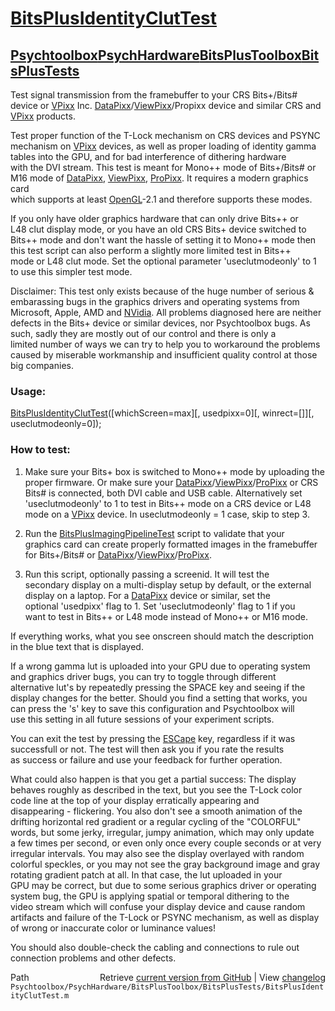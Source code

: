 # [BitsPlusIdentityClutTest](BitsPlusIdentityClutTest)
## [Psychtoolbox](Psychtoolbox)[PsychHardware](PsychHardware)[BitsPlusToolbox](BitsPlusToolbox)[BitsPlusTests](BitsPlusTests)

Test signal transmission from the framebuffer to your CRS Bits+/Bits\#  
device or [VPixx](VPixx) Inc. [DataPixx](DataPixx)/[ViewPixx](ViewPixx)/Propixx device and similar CRS and  
[VPixx](VPixx) products.  
  
Test proper function of the T-Lock mechanism on CRS devices and PSYNC  
mechanism on [VPixx](VPixx) devices, as well as proper loading of identity gamma  
tables into the GPU, and for bad interference of dithering hardware  
with the DVI stream. This test is meant for Mono++ mode of Bits+/Bits\# or  
M16 mode of [DataPixx](DataPixx), [ViewPixx](ViewPixx), [ProPixx](ProPixx). It requires a modern graphics card  
which supports at least [OpenGL](OpenGL)-2.1 and therefore supports these modes.  
  
If you only have older graphics hardware that can only drive Bits++ or  
L48 clut display mode, or you have an old CRS Bits+ device switched to  
Bits++ mode and don't want the hassle of setting it to Mono++ mode then  
this test script can also perform a slightly more limited test in Bits++  
mode or L48 clut mode. Set the optional parameter 'useclutmodeonly' to 1  
to use this simpler test mode.  
  
Disclaimer: This test only exists because of the huge number of serious &  
embarassing bugs in the graphics drivers and operating systems from  
Microsoft, Apple, AMD and [NVidia](NVidia). All problems diagnosed here are neither  
defects in the Bits+ device or similar devices, nor Psychtoolbox bugs. As  
such, sadly they are mostly out of our control and there is only a  
limited number of ways we can try to help you to workaround the problems  
caused by miserable workmanship and insufficient quality control at those  
big companies.  
  
### Usage:  
  
[BitsPlusIdentityClutTest](BitsPlusIdentityClutTest)([whichScreen=max][, usedpixx=0][, winrect=[]][, useclutmodeonly=0]);  
  
### How to test:  
  
1. Make sure your Bits+ box is switched to Mono++ mode by uploading the  
   proper firmware. Or make sure your [DataPixx](DataPixx)/[ViewPixx](ViewPixx)/[ProPixx](ProPixx) or CRS  
   Bits\# is connected, both DVI cable and USB cable. Alternatively set  
   'useclutmodeonly' to 1 to test in Bits++ mode on a CRS device or L48  
   mode on a [VPixx](VPixx) device. In useclutmodeonly = 1 case, skip to step 3.  
  
2. Run the [BitsPlusImagingPipelineTest](BitsPlusImagingPipelineTest) script to validate that your  
   graphics card can create properly formatted images in the framebuffer  
   for Bits+/Bits\# or [DataPixx](DataPixx)/[ViewPixx](ViewPixx)/[ProPixx](ProPixx).  
  
3. Run this script, optionally passing a screenid. It will test the  
   secondary display on a multi-display setup by default, or the external  
   display on a laptop. For a [DataPixx](DataPixx) device or similar, set the  
   optional 'usedpixx' flag to 1. Set 'useclutmodeonly' flag to 1 if you  
   want to test in Bits++ or L48 mode instead of Mono++ or M16 mode.  
  
If everything works, what you see onscreen should match the description  
in the blue text that is displayed.  
  
If a wrong gamma lut is uploaded into your GPU due to operating system  
and graphics driver bugs, you can try to toggle through different  
alternative lut's by repeatedly pressing the SPACE key and seeing if the  
display changes for the better. Should you find a setting that works, you  
can press the 's' key to save this configuration and Psychtoolbox will  
use this setting in all future sessions of your experiment scripts.  
  
You can exit the test by pressing the [ESCape](ESCape) key, regardless if it was  
successfull or not. The test will then ask you if you rate the results  
as success or failure and use your feedback for further operation.  
  
What could also happen is that you get a partial success: The display  
behaves roughly as described in the text, but you see the T-Lock color  
code line at the top of your display erratically appearing and  
disappearing - flickering. You also don't see a smooth animation of the  
drifting horizontal red gradient or a regular cycling of the "COLORFUL"  
words, but some jerky, irregular, jumpy animation, which may only update  
a few times per second, or even only once every couple seconds or at very  
irregular intervals. You may also see the display overlayed with random  
colorful speckles, or you may not see the gray background image and gray  
rotating gradient patch at all. In that case, the lut uploaded in your  
GPU may be correct, but due to some serious graphics driver or operating  
system bug, the GPU is applying spatial or temporal dithering to the  
video stream which will confuse your display device and cause random  
artifacts and failure of the T-Lock or PSYNC mechanism, as well as display  
of wrong or inaccurate color or luminance values!  
  
You should also double-check the cabling and connections to rule out  
connection problems and other defects.  
  




<div class="code_header" style="text-align:right;">
  <span style="float:left;">Path&nbsp;&nbsp;</span> <span class="counter">Retrieve <a href=
  "https://raw.github.com/Psychtoolbox-3/Psychtoolbox-3/beta/Psychtoolbox/PsychHardware/BitsPlusToolbox/BitsPlusTests/BitsPlusIdentityClutTest.m">current version from GitHub</a> | View <a href=
  "https://github.com/Psychtoolbox-3/Psychtoolbox-3/commits/beta/Psychtoolbox/PsychHardware/BitsPlusToolbox/BitsPlusTests/BitsPlusIdentityClutTest.m">changelog</a></span>
</div>
<div class="code">
  <code>Psychtoolbox/PsychHardware/BitsPlusToolbox/BitsPlusTests/BitsPlusIdentityClutTest.m</code>
</div>

